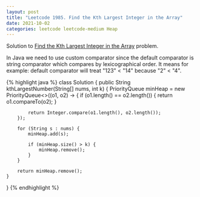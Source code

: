 ```yaml
---
layout: post
title: "Leetcode 1985. Find the Kth Largest Integer in the Array"
date: 2021-10-02
categories: leetcode leetcode-medium Heap
---
```


Solution to [Find the Kth Largest Integer in the Array][leetcode] problem.

In Java we need to use custom comparator since the default comparator is string comparator which compares by lexicographical order. It means for example: default comparator will treat "123" < "14" because "2" < "4".

{% highlight java %}
class Solution {
    public String kthLargestNumber(String[] nums, int k) {
        PriorityQueue<String> minHeap = new PriorityQueue<>((o1, o2) -> {
            if (o1.length() == o2.length()) {
                return o1.compareTo(o2);
            }
            
            return Integer.compare(o1.length(), o2.length());
        });
        
        for (String s : nums) {
            minHeap.add(s);
            
            if (minHeap.size() > k) {
                minHeap.remove();
            }
        }
        
        return minHeap.remove();
    }
}
{% endhighlight %}

[leetcode]: https://leetcode.com/problems/find-the-kth-largest-integer-in-the-array/
